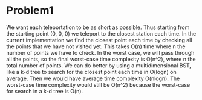 # Problem1
We want each teleportation to be as short as possible. Thus starting from the starting point (0, 0, 0) we teleport to the closest station each time. In the current implementation we find the closest point each time by checking all the points that we have not visited yet. This takes O(n) time where n the number of points we have to check. In the worst case, we will pass through all the points, so the final worst-case time complexity is O(n^2), where n the total number of points. We can do better by using a multidimensional BST, like a k-d tree to search for the closest point each time in O(logn) on average. Then we would have average time complexity O(nlogn). The worst-case time complexity would still be O(n^2) because the worst-case for search in a k-d tree is O(n).
